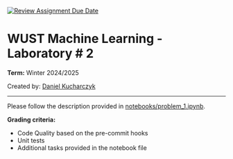 [![Review Assignment Due Date](https://classroom.github.com/assets/deadline-readme-button-22041afd0340ce965d47ae6ef1cefeee28c7c493a6346c4f15d667ab976d596c.svg)](https://classroom.github.com/a/5B0qAInA)
# WUST Machine Learning - Laboratory # 2
**Term:** Winter 2024/2025

Created by: [Daniel Kucharczyk](mailto:daniel.kucharczyk@pwr.edu.pl)

---

Please follow the description provided in [notebooks/problem_1.ipynb](notebooks/problem_1.ipynb).

**Grading criteria:**
- Code Quality based on the pre-commit hooks
- Unit tests
- Additional tasks provided in the notebook file

